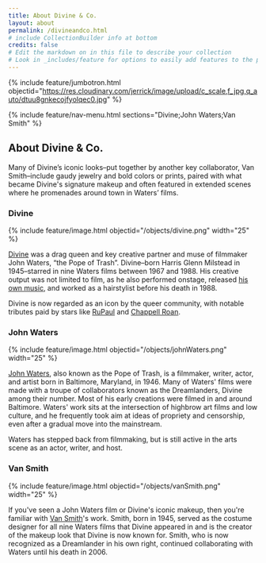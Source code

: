 ```yaml
---
title: About Divine & Co.
layout: about
permalink: /divineandco.html
# include CollectionBuilder info at bottom
credits: false
# Edit the markdown on in this file to describe your collection
# Look in _includes/feature for options to easily add features to the page
---
```


{% include feature/jumbotron.html objectid="https://res.cloudinary.com/jerrick/image/upload/c_scale,f_jpg,q_auto/dtuu8gnkecojfyolqec0.jpg" %}

{% include feature/nav-menu.html sections="Divine;John Waters;Van Smith" %}

## About Divine & Co.

Many of Divine’s iconic looks–put together by another key collaborator, Van Smith–include gaudy jewelry and bold colors or prints, paired with what became Divine's signature makeup and often featured in extended scenes where he promenades around town in Waters’ films. 

### Divine

{% include feature/image.html objectid="/objects/divine.png" width="25" %}

[Divine](https://www.imdb.com/name/nm0001145/) was a drag queen and key creative partner and muse of filmmaker John Waters, “the Pope of Trash”. Divine–born Harris Glenn Milstead in 1945–starred in nine Waters films between 1967 and 1988. His creative output was not limited to film, as he also performed onstage, released [his own music](https://www.youtube.com/watch?v=-UuE0DcJ1F0), and worked as a hairstylist before his death in 1988.

Divine is now regarded as an icon by the queer community, with notable tributes paid by stars like [RuPaul](https://en.wikipedia.org/wiki/Divine_Inspiration_(RuPaul's_Drag_Race)) and [Chappell Roan](https://www.dazeddigital.com/beauty/article/62887/1/chappell-roan-beauty-look-honour-queer-divine-john-waters-pink-flamingos).

### John Waters

{% include feature/image.html objectid="/objects/johnWaters.png" width="25" %}

[John Waters](https://www.imdb.com/name/nm0000691/), also known as the Pope of Trash, is a filmmaker, writer, actor, and artist born in Baltimore, Maryland, in 1946. Many of Waters' films were made with a troupe of collaborators known as the Dreamlanders, Divine among their number. Most of his early creations were filmed in and around Baltimore. Waters' work sits at the intersection of highbrow art films and low culture, and he frequently took aim at ideas of propriety and censorship, even after a gradual move into the mainstream.

Waters has stepped back from filmmaking, but is still active in the arts scene as an actor, writer, and host.

### Van Smith

{% include feature/image.html objectid="/objects/vanSmith.png" width="25" %}

If you've seen a John Waters film or Divine's iconic makeup, then you're familiar with [Van Smith](https://www.imdb.com/name/nm0810249/)'s work. Smith, born in 1945, served as the costume designer for all nine Waters films that Divine appeared in and is the creator of the makeup look that Divine is now known for. Smith, who is now recognized as a Dreamlander in his own right, continued collaborating with Waters until his death in 2006.